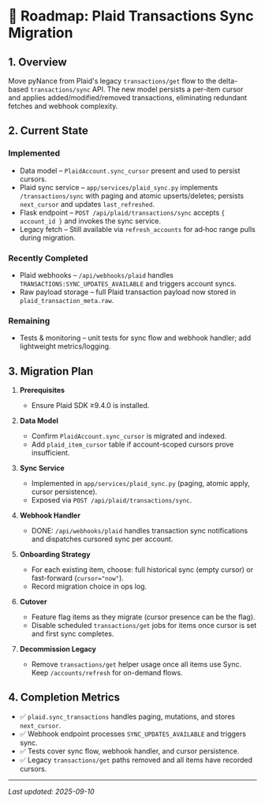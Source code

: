 # 🚀 Roadmap: Plaid Transactions Sync Migration

## 1. Overview

Move pyNance from Plaid's legacy `transactions/get` flow to the delta-based `transactions/sync` API. The new model persists a per-item cursor and applies added/modified/removed transactions, eliminating redundant fetches and webhook complexity.

## 2. Current State

### Implemented

- Data model – `PlaidAccount.sync_cursor` present and used to persist cursors.
- Plaid sync service – `app/services/plaid_sync.py` implements `/transactions/sync` with paging and atomic upserts/deletes; persists `next_cursor` and updates `last_refreshed`.
- Flask endpoint – `POST /api/plaid/transactions/sync` accepts `{ account_id }` and invokes the sync service.
- Legacy fetch – Still available via `refresh_accounts` for ad‑hoc range pulls during migration.

### Recently Completed

- Plaid webhooks – `/api/webhooks/plaid` handles `TRANSACTIONS:SYNC_UPDATES_AVAILABLE` and triggers account syncs.
- Raw payload storage – full Plaid transaction payload now stored in `plaid_transaction_meta.raw`.

### Remaining

- Tests & monitoring – unit tests for sync flow and webhook handler; add lightweight metrics/logging.

## 3. Migration Plan

1. **Prerequisites**
   - Ensure Plaid SDK ≥9.4.0 is installed.

2. **Data Model**
   - Confirm `PlaidAccount.sync_cursor` is migrated and indexed.
   - Add `plaid_item_cursor` table if account-scoped cursors prove insufficient.

3. **Sync Service**
   - Implemented in `app/services/plaid_sync.py` (paging, atomic apply, cursor persistence).
   - Exposed via `POST /api/plaid/transactions/sync`.

4. **Webhook Handler**
   - DONE: `/api/webhooks/plaid` handles transaction sync notifications and dispatches cursored sync per account.

5. **Onboarding Strategy**
   - For each existing item, choose: full historical sync (empty cursor) or fast-forward (`cursor="now"`).
   - Record migration choice in ops log.

6. **Cutover**
   - Feature flag items as they migrate (cursor presence can be the flag).
   - Disable scheduled `transactions/get` jobs for items once cursor is set and first sync completes.

7. **Decommission Legacy**
   - Remove `transactions/get` helper usage once all items use Sync. Keep `/accounts/refresh` for on-demand flows.

## 4. Completion Metrics

- ✅ `plaid.sync_transactions` handles paging, mutations, and stores `next_cursor`.
- ✅ Webhook endpoint processes `SYNC_UPDATES_AVAILABLE` and triggers sync.
- ✅ Tests cover sync flow, webhook handler, and cursor persistence.
- ✅ Legacy `transactions/get` paths removed and all items have recorded cursors.

---

_Last updated: 2025-09-10_

